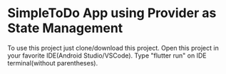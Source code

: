 # SimpleToDo App using Provider as State Management
 To use this project just clone/download this project. Open this project in your favorite IDE(Android Studio/VSCode). Type "flutter run" on IDE terminal(without parentheses).
